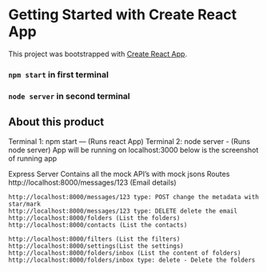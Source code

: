 # Getting Started with Create React App

This project was bootstrapped with [Create React App](https://github.com/facebook/create-react-app).



### `npm start` in first terminal

### `node server` in second terminal


## About this product

Terminal 1: npm start — (Runs react App)
Terminal 2: node server - (Runs node server)
App will be running on localhost:3000 below is the screenshot of running app

Express Server Contains all the mock API’s with mock jsons
Routes
http://localhost:8000/messages/123 (Email details)

    http://localhost:8000/messages/123 type: POST change the metadata with star/mark
    http://localhost:8000/messages/123 type: DELETE delete the email http://localhost:8000/folders (List the folders)
    http://localhost:8000/contacts (List the contacts)

    http://localhost:8000/filters (List the filters)
    http://localhost:8000/settings(List the settings)
    http://localhost:8000/folders/inbox (List the content of folders) http://localhost:8000/folders/inbox type: delete - Delete the folders
    
    
    
    
    
    
